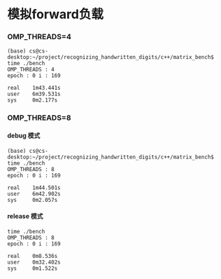 # 模拟forward负载

### OMP_THREADS=4

```
(base) cs@cs-desktop:~/project/recognizing_handwritten_digits/c++/matrix_bench$ time ./bench 
OMP_THREADS : 4
epoch : 0 i : 169

real    1m43.441s
user    6m39.531s
sys     0m2.177s
```

### OMP_THREADS=8

#### debug 模式

```
(base) cs@cs-desktop:~/project/recognizing_handwritten_digits/c++/matrix_bench$ time ./bench 
OMP_THREADS : 8
epoch : 0 i : 169

real    1m44.501s
user    6m42.902s
sys     0m2.057s
```

#### release 模式

```
time ./bench 
OMP_THREADS : 8
epoch : 0 i : 169

real    0m8.536s
user    0m32.402s
sys     0m1.522s
```
